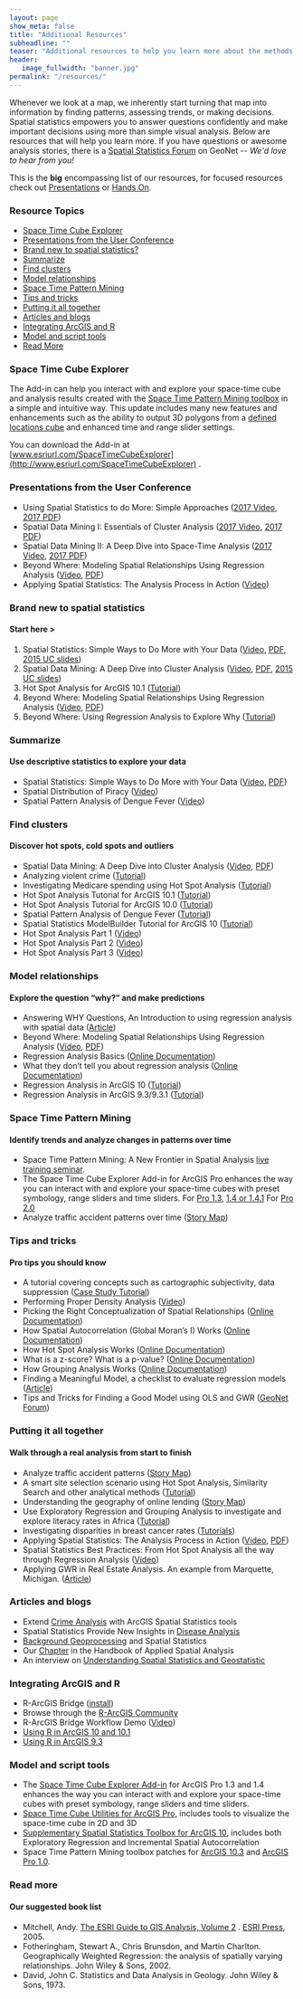 ```yaml
---
layout: page
show_meta: false
title: "Additional Resources"
subheadline: ""
teaser: "Additional resources to help you learn more about the methods behind the tools"
header:
   image_fullwidth: "banner.jpg"
permalink: "/resources/"
---
```

Whenever we look at a map, we inherently start turning that map into
information by finding patterns, assessing trends, or making decisions.
Spatial statistics empowers you to answer questions confidently and make
important decisions using more than simple visual analysis. Below are
resources that will help you learn more. If you have questions or
awesome analysis stories, there is a [Spatial
Statistics Forum](https://geonet.esri.com/community/gis/analysis/spatial-statistics) on GeoNet -- _We'd love to hear
from you!_

This is the **big** encompassing list of our resources, for focused resources check out [Presentations](/presentations/) or [Hands On](/hands-on/).

### Resource Topics ###
* [Space Time Cube Explorer](#space-time-cube-explorer)
* [Presentations from the User Conference](#presentations-from-the-user-conference)
* [Brand new to spatial statistics?](#brand-new-to-spatial-statistics)
* [Summarize](#summarize)
* [Find clusters](#find-clusters)
* [Model relationships](#model-relationships)
* [Space Time Pattern Mining](#space-time-pattern-mining)
* [Tips and tricks](#tips-and-tricks)
* [Putting it all together](#putting-it-all-together)
* [Articles and blogs](#articles-and-blogs)
* [Integrating ArcGIS and R](#integrating-arcgis-and-r)
* [Model and script tools](#model-and-script-tools)
* [Read More](#read-more)

### Space Time Cube Explorer ###

The Add-in can help you interact with and explore your space-time cube and analysis results created with the [Space Time Pattern Mining toolbox](http://pro.arcgis.com/en/pro-app/tool-reference/space-time-pattern-mining/an-overview-of-the-space-time-pattern-mining-toolbox.htm) in a simple and intuitive way.  This update includes many new features and enhancements such as the ability to output 3D polygons from a [defined locations cube](http://pro.arcgis.com/en/pro-app/tool-reference/space-time-pattern-mining/createcubefromdefinedlocations.htm) and enhanced time and range slider settings.


You can download the Add-in at [www.esriurl.com/SpaceTimeCubeExplorer](http://www.esriurl.com/SpaceTimeCubeExplorer) .

### Presentations from the User Conference ###
* Using Spatial Statistics to do More: Simple Approaches ([2017 Video](https://www.youtube.com/watch?v=3d_8nQpSCgE&list=PLaPDDLTCmy4YcXpv_ypX3YicMHVUOuGYR&index=43), [2017 PDF](https://esri.box.com/s/mkh8wqoisjsv04ftfch4agtske984q95))
* Spatial Data Mining I: Essentials of Cluster Analysis ([2017 Video](https://www.youtube.com/watch?v=qQNOlfOYtyw&list=PLaPDDLTCmy4YcXpv_ypX3YicMHVUOuGYR&index=51), [2017 PDF](https://esri.box.com/s/yvdmwwbgnxzo11fpv54knngxui3pjs5f))
* Spatial Data Mining II: A Deep Dive into Space-Time Analysis ([2017 Video](https://www.youtube.com/watch?v=0aV6HHwJuo4&list=PLaPDDLTCmy4YcXpv_ypX3YicMHVUOuGYR&index=50), [2017 PDF](https://esri.box.com/s/5a7ox8tmdj0ib46e0prolceuh0ydtfkm))
* Beyond Where: Modeling Spatial Relationships Using Regression Analysis ([Video](http://video.esri.com/watch/3871/modeling-spatial-relationships-using-regression-analysis), [PDF](https://esri.box.com/s/3vhzjz7eiv5t6e1jbe17mdgsbs8j4wgd))
* Applying Spatial Statistics: The Analysis Process in Action ([Video](http://video.esri.com/watch/4716/applying-spatial-statistics-the-analysis-process-in-action))


### Brand new to spatial statistics ###
#### Start here > ####

1. Spatial Statistics: Simple Ways to Do More with Your Data ([Video](http://video.esri.com/watch/4003/spatial-statistics-simple-ways-to-do-more-with-your-data), [PDF](https://esri.box.com/shared/static/x9fbd9qoxk8vvbuujtzm6m4ojqorrn2b.pdf), [2015 UC slides](https://esri.app.box.com/s/nspdj6x8dq9ff0sx2dwja27wxhwdw9lu/1/4099931963/33982520975/1))
1. Spatial Data Mining: A Deep Dive into Cluster Analysis ([Video](http://video.esri.com/watch/4004/spatial-data-mining-a-deep-dive-into-cluster-analysis), [PDF](https://esri.box.com/shared/static/esng9jnrjm4oyb0cixbpmc0y3mjdu5gk.pdf), [2015 UC slides](https://esri.app.box.com/s/nspdj6x8dq9ff0sx2dwja27wxhwdw9lu/1/4099931963/33982533045/1))
1. Hot Spot Analysis for ArcGIS 10.1 ([Tutorial](http://www.arcgis.com/home/item.html?id=6626d5cc81a745f1b737028f7a519521))
1. Beyond Where: Modeling Spatial Relationships Using Regression Analysis ([Video](http://video.esri.com/watch/3871/modeling-spatial-relationships-using-regression-analysis), [PDF](https://esri.box.com/shared/static/u7z6aee6azp2gigpnl1sh2e7fbkuc9yc.pdf))
1. Beyond Where: Using Regression Analysis to Explore Why ([Tutorial](http://training.esri.com/gateway/index.cfm?fa=catalog.webCourseDetail&courseID=2586))


### Summarize ###
#### Use descriptive statistics to explore your data ####
* Spatial Statistics: Simple Ways to Do More with Your Data ([Video](https://video.esri.com/watch/4003/spatial-statistics-simple-ways-to-do-more-with-your-data), [PDF](https://esri.app.box.com/spatialstats/1/2259658731/19456848523/1))
* Spatial Distribution of Piracy ([Video](http://video.arcgis.com/watch/393/spatial-distribution-of-piracy))
* Spatial Pattern Analysis of Dengue Fever ([Video](http://video.arcgis.com/watch/394/spatial-pattern-alaysis-of-dengue-fever))


### Find clusters  ###
#### Discover hot spots, cold spots and outliers ####
* Spatial Data Mining: A Deep Dive into Cluster Analysis ([Video](https://video.esri.com/watch/4004/spatial-data-mining-a-deep-dive-into-cluster-analysis), [PDF](https://esri.app.box.com/spatialstats/1/2259658731/19456896705/1))
* Analyzing violent crime ([Tutorial](http://desktop.arcgis.com/en/analytics/case-studies/broken-bottles-1-overview.htm))
* Investigating Medicare spending using Hot Spot Analysis ([Tutorial](https://learn.arcgis.com/en/projects/where-does-healthcare-cost-the-most/lessons/analyze-medicare-cost-hot-spots.htm))
* Hot Spot Analysis Tutorial for ArcGIS 10.1 ([Tutorial](http://www.arcgis.com/home/item.html?id=6626d5cc81a745f1b737028f7a519521))
* Hot Spot Analysis Tutorial for ArcGIS 10.0 ([Tutorial](http://www.arcgis.com/home/item.html?id=dea008bcc77d4fd485abdf8121190b82))
* Spatial Pattern Analysis of Dengue Fever ([Tutorial](http://www.arcgis.com/home/item.html?id=49dde041c3634355bf073b0b55fa5b2d))
* Spatial Statistics ModelBuilder Tutorial for ArcGIS 10 ([Tutorial](http://www.arcgis.com/home/item.html?id=7180ba6e9d8845128eaadf70a4b6bf7e))
* Hot Spot Analysis Part 1 ([Video](http://video.arcgis.com/watch/404/hot-spot-analysis-_dash_-part-1)) 
* Hot Spot Analysis Part 2 ([Video](http://video.arcgis.com/watch/403/hot-spot-analysis-_dash_-part-2))
* Hot Spot Analysis Part 3 ([Video](http://video.arcgis.com/watch/402/hot-spot-analysis-_dash_-part-3))


### Model relationships  ###
#### Explore the question “why?” and make predictions ####
* Answering WHY Questions, An Introduction to using regression analysis with spatial data ([Article](http://www.esri.com/news/arcuser/0309/files/why.pdf))
* Beyond Where: Modeling Spatial Relationships Using Regression Analysis ([Video](https://video.esri.com/watch/3871/modeling-spatial-relationships-using-regression-analysis), [PDF](https://esri.app.box.com/spatialstats/1/2259658731/19456916541/1))
* Regression Analysis Basics ([Online Documentation](http://resources.arcgis.com/en/help/main/10.1/index.html#/Regression_analysis_basics/005p00000023000000/))
* What they don’t tell you about regression analysis ([Online Documentation](http://resources.arcgis.com/en/help/main/10.1/index.html#//005p00000053000000))
* Regression Analysis in ArcGIS 10 ([Tutorial](http://www.arcgis.com/home/item.html?id=71a65d35688a4502b123cbdfc99afdee))
* Regression Analysis in ArcGIS 9.3/9.3.1 ([Tutorial](http://www.arcgis.com/home/item.html?id=9ae34ee00c614d10ab086bcb1cce9482))


### Space Time Pattern Mining ###
#### Identify trends and analyze changes in patterns over time ####
* Space Time Pattern Mining: A New Frontier in Spatial Analysis [live training seminar](https://www.esri.com/training/catalog/57b3c46754c097bb74d3e6c3/space-time-pattern-mining:-a-new-frontier-in-spatial-analysis/).
* The Space Time Cube Explorer Add-in for ArcGIS Pro enhances the way you can interact with and explore your space-time cubes with preset symbology, range sliders and time sliders. For [Pro 1.3](https://www.arcgis.com/home/item.html?id=5c85bf58f8584d2faa5b1b76a2807dca), [1.4 or 1.4.1](https://www.arcgis.com/home/item.html?id=5c85bf58f8584d2faa5b1b76a2807dca)  For [Pro 2.0](http://www.arcgis.com/home/item.html?id=ffd5be434d394341ad1f89cd29c19e20)
* Analyze traffic accident patterns over time ([Story Map](http://eath.maps.arcgis.com/apps/Cascade/index.html?appid=9a27635635c940539b96fb5ef954e4d5))


### Tips and tricks  ###
#### Pro tips you should know ####
* A tutorial covering concepts such as cartographic subjectivity, data suppression ([Case Study Tutorial](http://desktop.arcgis.com/en/analytics/case-studies/linguistic-diversity-1-intro.htm))
* Performing Proper Density Analysis ([Video](http://video.arcgis.com/watch/401/performing-proper-density-analysis))
* Picking the Right Conceptualization of Spatial Relationships ([Online Documentation](http://pro.arcgis.com/en/pro-app/tool-reference/spatial-statistics/modeling-spatial-relationships.htm))
* How Spatial Autocorrelation (Global Moran’s I) Works ([Online Documentation](http://pro.arcgis.com/en/pro-app/tool-reference/spatial-statistics/h-how-spatial-autocorrelation-moran-s-i-spatial-st.htm))
* How Hot Spot Analysis Works ([Online Documentation](http://pro.arcgis.com/en/pro-app/tool-reference/spatial-statistics/h-how-hot-spot-analysis-getis-ord-gi-spatial-stati.htm))
* What is a z-score? What is a p-value? ([Online Documentation](http://pro.arcgis.com/en/pro-app/tool-reference/spatial-statistics/what-is-a-z-score-what-is-a-p-value.htm))
* How Grouping Analysis Works ([Online Documentation](http://pro.arcgis.com/en/pro-app/tool-reference/spatial-statistics/how-grouping-analysis-works.htm))
* Finding a Meaningful Model, a checklist to evaluate regression models ([Article](http://www.esri.com/news/arcuser/0111/findmodel.html))
* Tips and Tricks for Finding a Good Model using OLS and GWR ([GeoNet Forum](https://geonet.esri.com/thread/5167))

### Putting it all together ###
#### Walk through a real analysis from start to finish ####
* Analyze traffic accident patterns ([Story Map](http://eath.maps.arcgis.com/apps/Cascade/index.html?appid=9a27635635c940539b96fb5ef954e4d5))
* A smart site selection scenario using Hot Spot Analysis, Similarity Search and other analytical methods ([Tutorial](http://desktop.arcgis.com/en/analytics/case-studies/locating-a-new-retirement-community.htm))
* Understanding the geography of online lending ([Story Map](https://eath.maps.arcgis.com/apps/Cascade/index.html?appid=20289bf8b2c0491ca8fae8578ab324ea))
* Use Exploratory Regression and Grouping Analysis to investigate and explore literacy rates in Africa ([Tutorial](http://desktop.arcgis.com/en/analytics/case-studies/modeling-literacy.htm))
* Investigating disparities in breast cancer rates ([Tutorials](https://learn.arcgis.com/en/projects/bridging-the-breast-cancer-divide/))
* Applying Spatial Statistics: The Analysis Process in Action ([Video](http://video.esri.com/watch/3868/apply-spatial-statistics), [PDF](https://esri.app.box.com/spatialstats/1/2259658731/19456920267/1))
* Spatial Statistics Best Practices:  From Hot Spot Analysis all the way through Regression Analysis ([Video](http://video.esri.com/watch/903/spatial-statistics-best-practices))
* Applying GWR in Real Estate Analysis.  An example from Marquette, Michigan. ([Article](http://www.esri.com/news/arcuser/0309/re_gwr.html)) 


### Articles and blogs  ###
* Extend [Crime Analysis](http://www.esri.com/news/arcuser/0405/ss_crimestats1of2.html) with ArcGIS Spatial Statistics tools
* Spatial Statistics Provide New Insights in [Disease Analysis](http://www.esri.com/news/arcuser/1207/ticks.html)
* [Background Geoprocessing](https://blogs.esri.com/Dev/blogs/geoprocessing/archive/2011/02/27/Background-Geoprocessing-and-Spatial-Statistics.aspx) and Spatial Statistics
* Our [Chapter](http://www.springer.com/cda/content/document/cda_downloaddocument/9783642036460-c1.pdf?SGWID=0-0-45-855715-p173918949) in the Handbook of Applied Spatial Analysis
* An interview on [Understanding Spatial Statistics and Geostatistic](http://www.esri.com/news/arcwatch/0410/lauren-scott.html)

### Integrating  ArcGIS and R ###
* R-ArcGIS Bridge ([install](https://github.com/R-ArcGIS/r-bridge-install))
* Browse through the [R-ArcGIS Community](https://r-arcgis.github.io/)
* R-ArcGIS Bridge Workflow Demo ([Video](https://geonet.esri.com/videos/3343#))
* [Using R in ArcGIS 10 and 10.1](http://www.arcgis.com/home/item.html?id=a5736544d97a4544aa47d06baf910f6d)
* [Using R in ArcGIS 9.3](http://www.arcgis.com/home/item.html?id=547085ee428f4141b2cacb338f8f61a3)


### Model and script tools ###
* The [Space Time Cube Explorer Add-in](http://www.arcgis.com/home/item.html?id=5c85bf58f8584d2faa5b1b76a2807dca#overview) for ArcGIS Pro 1.3 and 1.4 enhances the way you can interact with and explore your space-time cubes with preset symbology, range sliders and time sliders.
* [Space Time Cube Utilities for ArcGIS Pro](http://angp.maps.arcgis.com/home/item.html?id=f9e8d037d73743039e8cfbf2aec66448), includes tools to visualize the space-time cube in 2D and 3D
* [Supplementary Spatial Statistics Toolbox for ArcGIS 10](https://www.arcgis.com/home/item.html?id=694e0f97355740d7bba6b8b356c0b925), includes both Exploratory Regression and Incremental Spatial Autocorrelation
* Space Time Pattern Mining toolbox patches for [ArcGIS 10.3](http://support.esri.com/download/2192) and [ArcGIS Pro 1.0](http://support.esri.com/download/2193).

### Read more ###
#### Our suggested book list ####
* Mitchell, Andy. [The ESRI Guide to GIS Analysis, Volume 2](http://esripress.esri.com/display/index.cfm?fuseaction=display&websiteID=86&moduleID=0) . [ESRI Press](http://esripress.esri.com/display/index.cfm), 2005.
* Fotheringham, Stewart A., Chris Brunsdon, and Martin Charlton. Geographically Weighted Regression: the analysis of spatially varying relationships. John Wiley & Sons, 2002.
* David, John C. Statistics and Data Analysis in Geology. John Wiley & Sons, 1973.